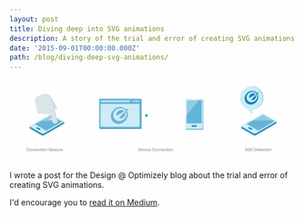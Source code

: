 ```yaml
---
layout: post
title: Diving deep into SVG animations
description: A story of the trial and error of creating SVG animations.
date: '2015-09-01T00:00:00.000Z'
path: /blog/diving-deep-svg-animations/
---
```


![Screenshot of a Pipe Dream Twitter card](./animated-svg.gif)

I wrote a post for the Design @ Optimizely blog about the trial and error of creating SVG animations.

I'd encourage you to [read it on Medium](https://medium.com/design-optimizely/diving-deep-into-svg-animations-1e8c1b759b85).
